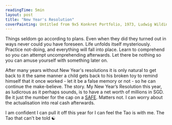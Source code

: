 ```yaml
---
readingTime: 5min
layout: post
title: "New Year's Resolution"
coverPainting: Untitled from 9x5 Konkret Portfolio, 1973, Ludwig Wilding
---
```

Things seldom go according to plans. Even when they did they turned out in ways never could you have foreseen. Life unfolds itself mysteriously. Practice not-doing, and everything will fall into place. Learn to comprehend so you can attempt uncomprehending afterwards. Let there be nothing so you can amuse yourself with something later on.

After many years without New Year's resolutions it is only natural to get back to it the same manner a child gets back to his broken toy to remind himself that it once worked - let it be a false memory or not - so he can continue the make-believe. The story. My New Year’s Resolution this year, as ludicrous as it perhaps sounds, is to have a net worth of millions in SGD. Be it just the number for the cap on a [SAFE](https://www.ycombinator.com/documents/). Matters not. I can worry about the actualisation into real cash afterwards.

I am confident I can pull it off this year for I can feel the Tao is with me. The Tao that can't be told ☯
